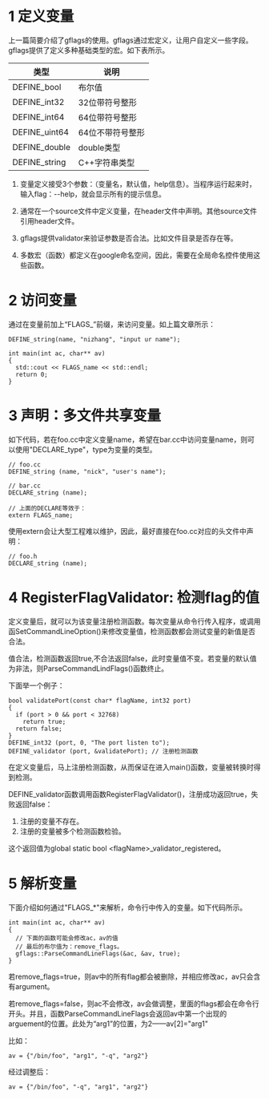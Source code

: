 # 1 定义变量
上一篇简要介绍了gflags的使用。gflags通过宏定义，让用户自定义一些字段。gflags提供了定义多种基础类型的宏。如下表所示。

|类型|说明|
|----|-----|
|DEFINE_bool|布尔值|
|DEFINE_int32|32位带符号整形|
|DEFINE_int64|64位带符号整形|
|DEFINE_uint64|64位不带符号整形|
|DEFINE_double|double类型|
|DEFINE_string|C++字符串类型|

1. 变量定义接受3个参数：（变量名，默认值，help信息）。当程序运行起来时，输入flag：--help，就会显示所有的提示信息。

2. 通常在一个source文件中定义变量，在header文件中声明。其他source文件引用header文件。

3. gflags提供validator来验证参数是否合法。比如文件目录是否存在等。

4. 多数宏（函数）都定义在google命名空间，因此，需要在全局命名控件使用这些函数。

# 2 访问变量
通过在变量前加上“FLAGS_”前缀，来访问变量。如上篇文章所示：

```
DEFINE_string(name, "nizhang", "input ur name");

int main(int ac, char** av)
{
  std::cout << FLAGS_name << std::endl;
  return 0;
}
```

# 3 声明：多文件共享变量
如下代码，若在foo.cc中定义变量name，希望在bar.cc中访问变量name，则可以使用"DECLARE_type"，type为变量的类型。

```
// foo.cc
DEFINE_string (name, "nick", "user's name");

// bar.cc
DECLARE_string (name);

// 上面的DECLARE等效于：
extern FLAGS_name;
```

使用extern会让大型工程难以维护，因此，最好直接在foo.cc对应的头文件中声明：

```
// foo.h
DECLARE_string (name);
```

# 4 RegisterFlagValidator: 检测flag的值
定义变量后，就可以为该变量注册检测函数。每次变量从命令行传入程序，或调用函SetCommandLineOption()来修改变量值，检测函数都会测试变量的新值是否合法。

值合法，检测函数返回true,不合法返回false，此时变量值不变。若变量的默认值为非法，则ParseCommandLindFlags()函数终止。

下面举一个例子：

```
bool validatePort(const char* flagName, int32 port)
{
  if (port > 0 && port < 32768)
    return true;
  return false;
}
DEFINE_int32 (port, 0, "The port listen to");
DEFINE_validator (port, &validatePort); // 注册检测函数
```

在定义变量后，马上注册检测函数，从而保证在进入main()函数，变量被转换时得到检测。

DEFINE_validator函数调用函数RegisterFlagValidator()，注册成功返回true，失败返回false：
1. 注册的变量不存在。
2. 注册的变量被多个检测函数检验。

这个返回值为global static bool <flagName\>\_validator\_registered。


# 5 解析变量
下面介绍如何通过"FLAGS_*"来解析，命令行中传入的变量。如下代码所示。

```
int main(int ac, char** av)
{
  // 下面的函数可能会修改ac，av的值
  // 最后的布尔值为：remove_flags。
  gflags::ParseCommandLineFlags(&ac, &av, true);
}
```

若remove_flags=true，则av中的所有flag都会被删除，并相应修改ac，av只会含有argument。

若remove_flags=false，则ac不会修改，av会做调整，里面的flags都会在命令行开头。并且，函数ParseCommandLineFlags会返回av中第一个出现的arguement的位置。此处为“arg1”的位置，为2——av[2]="arg1"

比如：

```
av = {"/bin/foo", "arg1", "-q", "arg2"}
```

经过调整后：

```
av = {"/bin/foo", "-q", "arg1", "arg2"}
```

